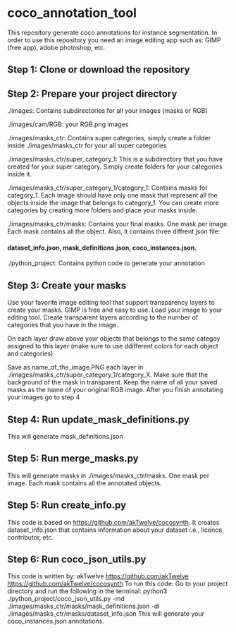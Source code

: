 # coco_annotation_tool
This repository generate coco annotations for instance segmentation.
In order to use this repository you need an image editing app such as: GIMP (free app), adobe photoshop, etc.

## Step 1: Clone or download the repository


## Step 2: Prepare your project directory
./images: Contains subdirectories for all your images (masks or RGB)

./images/cam/RGB: your RGB.png images

./images/masks_ctr: Contains super categories, simply create a folder inside ./images/masks_ctr for your all super categories

./images/masks_ctr/super_category_1: This is a subdirectory that you have created for your super category. Simply create folders for your categories inside it.

./images/masks_ctr/super_category_1/category_1: Contains masks for category_1. Each image should have only one mask that represent all the objects inside the image that belongs to category_1. You can create more categories by creating more folders and place your masks inside.

./images/masks_ctr/masks: Contains your final masks. One mask per image. Each mask contains all the object. Also, it contains three diffrent json file: 
#### dataset_info.json, mask_definitions.json, coco_instances.json.

./python_project: Contains python code to generate your annotation

## Step 3: Create your masks
Use your favorite image editing tool that support transparency layers to create your masks. GIMP is free and easy to use.
Load your image to your editing tool. Create transparent layers according to the number of categories that you have in the image.

On each layer draw above your objects that belongs to the same categoy assigned to this layer (make sure to use ddifferent colors for each object and categories)

Save as name_of_the_image.PNG each layer in ./images/masks_ctr/super_category_1/category_X. Make sure that the background of the mask in transparent. Keep the name of all your saved masks as the name of your original RGB image.
After you finish annotating your images go to step 4

## Step 4: Run update_mask_definitions.py
This will generate mask_definitions.json

## Step 5: Run merge_masks.py
This will generate masks in ./images/masks_ctr/masks. One mask per image. Each mask contains all the annotated objects.

## Step 5: Run create_info.py
This code is based on https://github.com/akTwelve/cocosynth. It creates dataset_info.json that contains information about your dataset i.e., licence, contributor, etc.

## Step 6: Run coco_json_utils.py
This code is written by: akTwelve https://github.com/akTwelve
https://github.com/akTwelve/cocosynth
To run this code: Go to your project directory and run the following in the terminal:
python3 ./python_project/coco_json_utils.py -md ./images/masks_ctr/masks/mask_definitions.json -di ./images/masks_ctr/masks/dataset_info.json
This will generate your coco_instances.json annotations.
